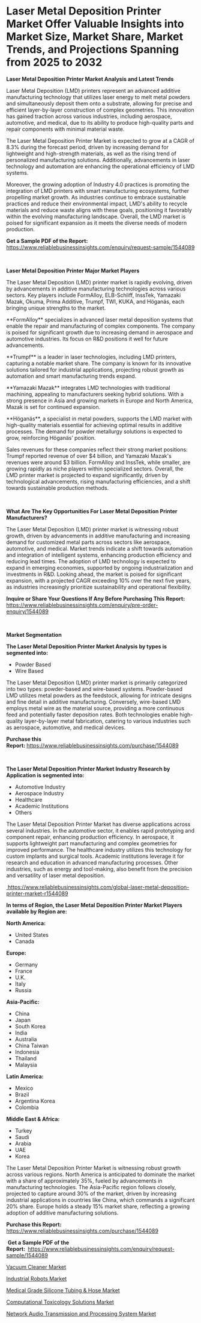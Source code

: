 <p><h1>Laser Metal Deposition Printer Market Offer Valuable Insights into Market Size, Market Share, Market Trends, and Projections Spanning from 2025 to 2032</h1></p><p><strong>Laser Metal Deposition Printer Market Analysis and Latest Trends</strong></p>
<p><p>Laser Metal Deposition (LMD) printers represent an advanced additive manufacturing technology that utilizes laser energy to melt metal powders and simultaneously deposit them onto a substrate, allowing for precise and efficient layer-by-layer construction of complex geometries. This innovation has gained traction across various industries, including aerospace, automotive, and medical, due to its ability to produce high-quality parts and repair components with minimal material waste.</p><p>The Laser Metal Deposition Printer Market is expected to grow at a CAGR of 8.3% during the forecast period, driven by increasing demand for lightweight and high-strength materials, as well as the rising trend of personalized manufacturing solutions. Additionally, advancements in laser technology and automation are enhancing the operational efficiency of LMD systems. </p><p>Moreover, the growing adoption of Industry 4.0 practices is promoting the integration of LMD printers with smart manufacturing ecosystems, further propelling market growth. As industries continue to embrace sustainable practices and reduce their environmental impact, LMD's ability to recycle materials and reduce waste aligns with these goals, positioning it favorably within the evolving manufacturing landscape. Overall, the LMD market is poised for significant expansion as it meets the diverse needs of modern production.</p></p>
<p><strong>Get a Sample PDF of the Report:&nbsp;</strong> <a href="https://www.reliablebusinessinsights.com/enquiry/request-sample/1544089?utm_campaign=1837&utm_medium=2&utm_source=Github&utm_content=ia&utm_term=23032025&utm_id=laser-metal-deposition-printer">https://www.reliablebusinessinsights.com/enquiry/request-sample/1544089</a></p>
<p>&nbsp;</p>
<p><strong>Laser Metal Deposition Printer Major Market Players</strong></p>
<p><p>The Laser Metal Deposition (LMD) printer market is rapidly evolving, driven by advancements in additive manufacturing technologies across various sectors. Key players include FormAlloy, ELB-Schliff, InssTek, Yamazaki Mazak, Okuma, Prima Additive, Trumpf, TWI, KUKA, and Höganäs, each bringing unique strengths to the market.</p><p>**FormAlloy** specializes in advanced laser metal deposition systems that enable the repair and manufacturing of complex components. The company is poised for significant growth due to increasing demand in aerospace and automotive industries. Its focus on R&D positions it well for future advancements.</p><p>**Trumpf** is a leader in laser technologies, including LMD printers, capturing a notable market share. The company is known for its innovative solutions tailored for industrial applications, projecting robust growth as automation and smart manufacturing trends expand.</p><p>**Yamazaki Mazak** integrates LMD technologies with traditional machining, appealing to manufacturers seeking hybrid solutions. With a strong presence in Asia and growing markets in Europe and North America, Mazak is set for continued expansion.</p><p>**Höganäs**, a specialist in metal powders, supports the LMD market with high-quality materials essential for achieving optimal results in additive processes. The demand for powder metallurgy solutions is expected to grow, reinforcing Höganäs’ position.</p><p>Sales revenues for these companies reflect their strong market positions: Trumpf reported revenue of over $4 billion, and Yamazaki Mazak's revenues were around $3 billion. FormAlloy and InssTek, while smaller, are growing rapidly as niche players within specialized sectors. Overall, the LMD printer market is projected to expand significantly, driven by technological advancements, rising manufacturing efficiencies, and a shift towards sustainable production methods.</p></p>
<p>&nbsp;</p>
<p><strong>What Are The Key Opportunities For Laser Metal Deposition Printer Manufacturers?</strong></p>
<p><p>The Laser Metal Deposition (LMD) printer market is witnessing robust growth, driven by advancements in additive manufacturing and increasing demand for customized metal parts across sectors like aerospace, automotive, and medical. Market trends indicate a shift towards automation and integration of intelligent systems, enhancing production efficiency and reducing lead times. The adoption of LMD technology is expected to expand in emerging economies, supported by ongoing industrialization and investments in R&D. Looking ahead, the market is poised for significant expansion, with a projected CAGR exceeding 10% over the next five years, as industries increasingly prioritize sustainability and operational flexibility.</p></p>
<p><strong>Inquire or Share Your Questions If Any Before Purchasing This Report:</strong> <a href="https://www.reliablebusinessinsights.com/enquiry/pre-order-enquiry/1544089?utm_campaign=1837&utm_medium=2&utm_source=Github&utm_content=ia&utm_term=23032025&utm_id=laser-metal-deposition-printer">https://www.reliablebusinessinsights.com/enquiry/pre-order-enquiry/1544089</a></p>
<p>&nbsp;</p>
<p><strong>Market Segmentation</strong></p>
<p><strong>The Laser Metal Deposition Printer Market Analysis by types is segmented into:</strong></p>
<p><ul><li>Powder Based</li><li>Wire Based</li></ul></p>
<p><p>The Laser Metal Deposition (LMD) printer market is primarily categorized into two types: powder-based and wire-based systems. Powder-based LMD utilizes metal powders as the feedstock, allowing for intricate designs and fine detail in additive manufacturing. Conversely, wire-based LMD employs metal wire as the material source, providing a more continuous feed and potentially faster deposition rates. Both technologies enable high-quality layer-by-layer metal fabrication, catering to various industries such as aerospace, automotive, and medical devices.</p></p>
<p><strong>Purchase this Report:&nbsp;</strong><a href="https://www.reliablebusinessinsights.com/purchase/1544089?utm_campaign=1837&utm_medium=2&utm_source=Github&utm_content=ia&utm_term=23032025&utm_id=laser-metal-deposition-printer">https://www.reliablebusinessinsights.com/purchase/1544089</a></p>
<p>&nbsp;</p>
<p><strong>The Laser Metal Deposition Printer Market Industry Research by Application is segmented into:</strong></p>
<p><ul><li>Automotive Industry</li><li>Aerospace Industry</li><li>Healthcare</li><li>Academic Institutions</li><li>Others</li></ul></p>
<p><p>The Laser Metal Deposition Printer Market has diverse applications across several industries. In the automotive sector, it enables rapid prototyping and component repair, enhancing production efficiency. In aerospace, it supports lightweight part manufacturing and complex geometries for improved performance. The healthcare industry utilizes this technology for custom implants and surgical tools. Academic institutions leverage it for research and education in advanced manufacturing processes. Other industries, such as energy and tool-making, also benefit from the precision and versatility of laser metal deposition.</p></p>
<p><a href="https://www.reliablebusinessinsights.com/global-laser-metal-deposition-printer-market-r1544089?utm_campaign=1837&utm_medium=2&utm_source=Github&utm_content=ia&utm_term=23032025&utm_id=laser-metal-deposition-printer">&nbsp;https://www.reliablebusinessinsights.com/global-laser-metal-deposition-printer-market-r1544089</a></p>
<p><strong>In terms of Region, the Laser Metal Deposition Printer Market Players available by Region are:</strong></p>
<p>
    <p> <strong> North America: </strong>
        <ul>
            <li>United States</li>
            <li>Canada</li>
        </ul>
        </p> 
    <p> <strong> Europe: </strong>
        <ul>
            <li>Germany</li>
            <li>France</li>
            <li>U.K.</li>
            <li>Italy</li>
            <li>Russia</li>
        </ul>
        </p> 
    <p> <strong> Asia-Pacific: </strong>
        <ul>
            <li>China</li>
            <li>Japan</li>
            <li>South Korea</li>
            <li>India</li>
            <li>Australia</li>
            <li>China Taiwan</li>
            <li>Indonesia</li>
            <li>Thailand</li>
            <li>Malaysia</li>
        </ul>
        </p> 
    <p> <strong> Latin America: </strong>
        <ul>
            <li>Mexico</li>
            <li>Brazil</li>
            <li>Argentina Korea</li>
            <li>Colombia</li>
        </ul>
        </p> 
    <p> <strong> Middle East & Africa: </strong>
        <ul>
            <li>Turkey</li>
            <li>Saudi</li>
            <li>Arabia</li>
            <li>UAE</li>
            <li>Korea</li>
        </ul>
    </p>
    </p>
<p><p>The Laser Metal Deposition Printer Market is witnessing robust growth across various regions. North America is anticipated to dominate the market with a share of approximately 35%, fueled by advancements in manufacturing technologies. The Asia-Pacific region follows closely, projected to capture around 30% of the market, driven by increasing industrial applications in countries like China, which commands a significant 20% share. Europe holds a steady 15% market share, reflecting a growing adoption of additive manufacturing solutions.</p></p>
<p><strong>Purchase this Report: </strong><a href="https://www.reliablebusinessinsights.com/purchase/1544089?utm_campaign=1837&utm_medium=2&utm_source=Github&utm_content=ia&utm_term=23032025&utm_id=laser-metal-deposition-printer">https://www.reliablebusinessinsights.com/purchase/1544089</a></p>
<p>&nbsp;<strong>Get a Sample PDF of the Report:&nbsp;&nbsp;</strong><a href="https://www.reliablebusinessinsights.com/enquiry/request-sample/1544089?utm_campaign=1837&utm_medium=2&utm_source=Github&utm_content=ia&utm_term=23032025&utm_id=laser-metal-deposition-printer">https://www.reliablebusinessinsights.com/enquiry/request-sample/1544089</a></p>
<p><strong></strong></p>
<p><p><a href="https://github.com/uripeachrii/Market-Research-Report-List-1/blob/main/vacuum-cleaner-market.md?utm_campaign=1837&utm_medium=2&utm_source=Github&utm_content=ia&utm_term=23032025&utm_id=laser-metal-deposition-printer">Vacuum Cleaner Market</a></p><p><a href="https://github.com/laingragle95/Market-Research-Report-List-1/blob/main/industrial-robots-market.md?utm_campaign=1837&utm_medium=2&utm_source=Github&utm_content=ia&utm_term=23032025&utm_id=laser-metal-deposition-printer">Industrial Robots Market</a></p><p><a href="https://github.com/mcveathuane2/Market-Research-Report-List-1/blob/main/medical-grade-silicone-tubing-hose-market.md?utm_campaign=1837&utm_medium=2&utm_source=Github&utm_content=ia&utm_term=23032025&utm_id=laser-metal-deposition-printer">Medical Grade Silicone Tubing & Hose Market</a></p><p><a href="https://github.com/rakowpleetj1/Market-Research-Report-List-1/blob/main/computational-toxicology-solutions-market.md?utm_campaign=1837&utm_medium=2&utm_source=Github&utm_content=ia&utm_term=23032025&utm_id=laser-metal-deposition-printer">Computational Toxicology Solutions Market</a></p><p><a href="https://github.com/buenayankobl/Market-Research-Report-List-1/blob/main/network-audio-transmission-and-processing-system-market.md?utm_campaign=1837&utm_medium=2&utm_source=Github&utm_content=ia&utm_term=23032025&utm_id=laser-metal-deposition-printer">Network Audio Transmission and Processing System Market</a></p></p>